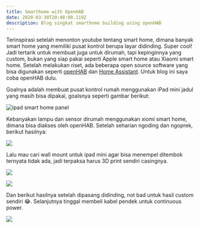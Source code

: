 ```yaml
---
title: Smarthome with OpenHAB
date: 2020-03-30T20:48:08.119Z
description: Blog singkat smarthome building using openHAB
---
```

Terinspirasi setelah menonton youtube tentang smart home, dimana banyak smart home yang memiliki pusat kontrol berupa layar didinding. Super cool! Jadi tertarik untuk membuat juga untuk dirumah, tapi  kepinginnya yang custom, bukan yang siap pakai seperti Apple smart home atau Xiaomi smart home. Setelah melakukan riset, ada beberapa open source software yang bisa digunakan seperti [openHAB](https://www.openhab.org/) dan [Home Assistant](https://www.home-assistant.io/). Untuk blog ini saya coba openHAB dulu.

Goalnya adalah membuat pusat kontrol rumah menggunakan iPad mini jadul yang masih bisa dipakai, goalsnya seperti gambar berikut: 

![ipad smart home panel](img/screen-shot-2020-03-30-at-9.50.07-pm.png "iPad smart home panel")

Kebanyakan lampu dan sensor dirumah menggunakan xiomi smart home, dimana bisa diakses oleh openHAB. Setelah seharian ngoding dan ngoprek, berikut hasilnya:

![](img/panel222.gif)

Lalu mau cari wall mount untuk ipad mini agar bisa menempel ditembok ternyata tidak ada, jadi terpaksa harus 3D print sendiri casingnya.

![](img/3dprint.gif)

![](img/screen-shot-2020-03-30-at-10.09.30-pm.png)

Dan berikut hasilnya setelah dipasang didinding, not bad untuk hasil custom sendiri 😂. Selanjutnya tinggal membeli kabel pendek untuk continuous power.

![](img/panel-vid.gif)